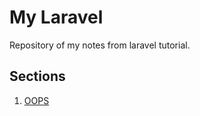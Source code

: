 # My Laravel

Repository of my notes from laravel tutorial.

## Sections
1. [OOPS](S1.OOPS/Notes/OOPS.md)

